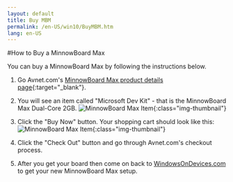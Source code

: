 ```yaml
---
layout: default
title: Buy MBM
permalink: /en-US/win10/BuyMBM.htm
lang: en-US
---
```


#How to Buy a MinnowBoard Max

You can buy a MinnowBoard Max by following the instructions below.


1. Go Avnet.com's [MinnowBoard Max product details page](http://avnetexpress.avnet.com/store/em/EMController?langId=-1&storeId=500201&catalogId=500201&term=msdev&searchType=&advAction=&N=0&Ne=100000&action=products&x=0&y=0){:target="_blank"}.

2. You will see an item called "Microsoft Dev Kit" - that is the MinnowBoard Max Dual-Core 2GB.
       ![MinnowBoard Max Item]({{site.baseurl}}/images/buy-mbm/buy-mbm-1.png){:class="img-thumbnail"}

3. Click the "Buy Now" button. Your shopping cart should look like this:
       ![MinnowBoard Max Item]({{site.baseurl}}/images/buy-mbm/buy-mbm-2.png){:class="img-thumbnail"}

4. Click the "Check Out" button and go through Avnet.com's checkout process.

5. After you get your board then come on back to [WindowsOnDevices.com]({{site.landingurl}}) to get your new MinnowBoard Max setup.
